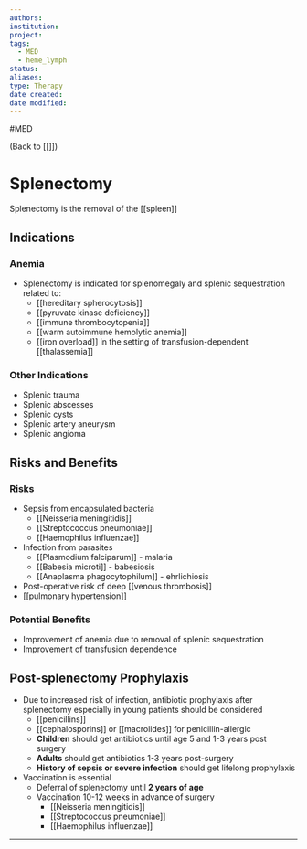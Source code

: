 ```yaml
---
authors: 
institution: 
project: 
tags:
  - MED
  - heme_lymph
status: 
aliases: 
type: Therapy
date created: 
date modified:
---
```

#MED

(Back to [[]])

# Splenectomy
Splenectomy is the removal of the [[spleen]]
## Indications
### Anemia
- Splenectomy is indicated for splenomegaly and splenic sequestration related to:
	- [[hereditary spherocytosis]]
	- [[pyruvate kinase deficiency]]
	- [[immune thrombocytopenia]]
	- [[warm autoimmune hemolytic anemia]]
	- [[iron overload]] in the setting of transfusion-dependent [[thalassemia]]
### Other Indications
- Splenic trauma
- Splenic abscesses
- Splenic cysts
- Splenic artery aneurysm
- Splenic angioma
## Risks and Benefits
### Risks
- Sepsis from encapsulated bacteria
	- [[Neisseria meningitidis]]
	- [[Streptococcus pneumoniae]]
	- [[Haemophilus influenzae]]
- Infection from parasites
	- [[Plasmodium falciparum]] - malaria
	- [[Babesia microti]] - babesiosis
	- [[Anaplasma phagocytophilum]] - ehrlichiosis
- Post-operative risk of deep [[venous thrombosis]]
- [[pulmonary hypertension]]
### Potential Benefits
- Improvement of anemia due to removal of splenic sequestration
- Improvement of transfusion dependence
## Post-splenectomy Prophylaxis
- Due to increased risk of infection, antibiotic prophylaxis after splenectomy especially in young patients should be considered
	- [[penicillins]]
	- [[cephalosporins]] or [[macrolides]] for penicillin-allergic
	- **Children** should get antibiotics until age 5 and 1-3 years post surgery
	- **Adults** should get antibiotics 1-3 years post-surgery
	- **History of sepsis or severe infection** should get lifelong prophylaxis
- Vaccination is essential
	- Deferral of splenectomy until **2 years of age**
	- Vaccination 10-12 weeks in advance of surgery
		- [[Neisseria meningitidis]]
		- [[Streptococcus pneumoniae]]
		- [[Haemophilus influenzae]]

---
